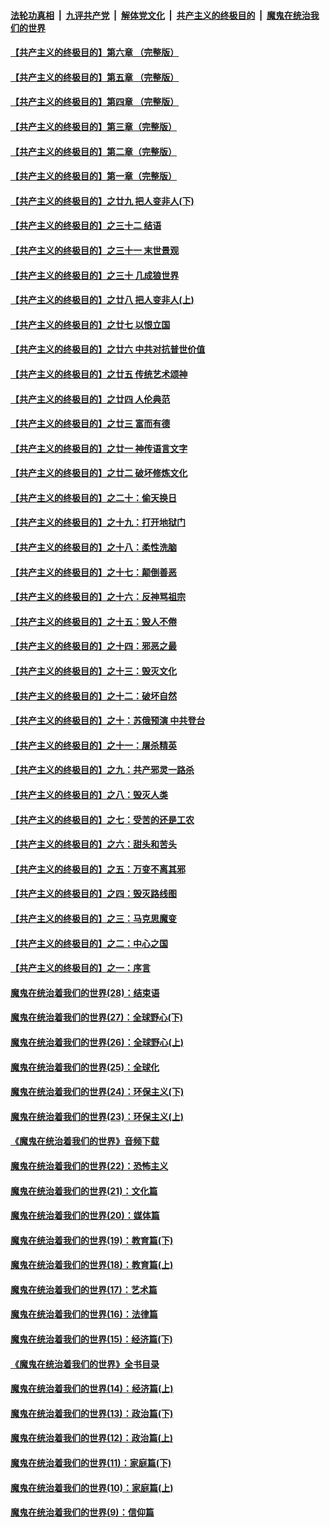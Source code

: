 

####  [法轮功真相](../../../../basic/blob/master/README.md?t=06250602) &nbsp;|&nbsp; [九评共产党](../../../../9ping.md/blob/master/README.md?t=06250602) &nbsp;|&nbsp; [解体党文化](../../../../jtdwh.md/blob/master/README.md?t=06250602)  &nbsp;|&nbsp; [共产主义的终极目的](../../../../gczydzjmd.md/blob/master/README.md?t=06250602) &nbsp;|&nbsp; [魔鬼在统治我们的世界](../../../../mgztzwmdsj.md/blob/master/README.md?t=06250602) 

#### [【共产主义的终极目的】第六章 （完整版）](../pages/nsc422/n11428913.md?t=06250602) 

#### [【共产主义的终极目的】第五章 （完整版）](../pages/nsc422/n11428912.md?t=06250602) 

#### [【共产主义的终极目的】第四章 （完整版）](../pages/nsc422/n11428907.md?t=06250602) 

#### [【共产主义的终极目的】第三章（完整版）](../pages/nsc422/n11428848.md?t=06250602) 

#### [【共产主义的终极目的】第二章（完整版）](../pages/nsc422/n11428831.md?t=06250602) 

#### [【共产主义的终极目的】第一章（完整版）](../pages/nsc422/n11417651.md?t=06250602) 

#### [【共产主义的终极目的】之廿九 把人变非人(下)](../pages/nsc422/n11344140.md?t=06250602) 

#### [【共产主义的终极目的】之三十二 结语](../pages/nsc422/n11360535.md?t=06250602) 

#### [【共产主义的终极目的】之三十一 末世景观](../pages/nsc422/n11351129.md?t=06250602) 

#### [【共产主义的终极目的】之三十 几成狼世界](../pages/nsc422/n11348280.md?t=06250602) 

#### [【共产主义的终极目的】之廿八 把人变非人(上)](../pages/nsc422/n11340492.md?t=06250602) 

#### [【共产主义的终极目的】之廿七 以恨立国](../pages/nsc422/n11336944.md?t=06250602) 

#### [【共产主义的终极目的】之廿六 中共对抗普世价值](../pages/nsc422/n11324785.md?t=06250602) 

#### [【共产主义的终极目的】之廿五 传统艺术颂神](../pages/nsc422/n11296396.md?t=06250602) 

#### [【共产主义的终极目的】之廿四 人伦典范](../pages/nsc422/n11296397.md?t=06250602) 

#### [【共产主义的终极目的】之廿三 富而有德](../pages/nsc422/n11283598.md?t=06250602) 

#### [【共产主义的终极目的】之廿一 神传语言文字](../pages/nsc422/n11263265.md?t=06250602) 

#### [【共产主义的终极目的】之廿二 破坏修炼文化](../pages/nsc422/n11245728.md?t=06250602) 

#### [【共产主义的终极目的】之二十：偷天换日](../pages/nsc422/n11238846.md?t=06250602) 

#### [【共产主义的终极目的】之十九：打开地狱门](../pages/nsc422/n11206376.md?t=06250602) 

#### [【共产主义的终极目的】之十八：柔性洗脑](../pages/nsc422/n11199994.md?t=06250602) 

#### [【共产主义的终极目的】之十七：颠倒善恶](../pages/nsc422/n11179782.md?t=06250602) 

#### [【共产主义的终极目的】之十六：反神骂祖宗](../pages/nsc422/n11166798.md?t=06250602) 

#### [【共产主义的终极目的】之十五：毁人不倦](../pages/nsc422/n11166792.md?t=06250602) 

#### [【共产主义的终极目的】之十四：邪恶之最](../pages/nsc422/n11150249.md?t=06250602) 

#### [【共产主义的终极目的】之十三：毁灭文化](../pages/nsc422/n11135227.md?t=06250602) 

#### [【共产主义的终极目的】之十二：破坏自然](../pages/nsc422/n11135214.md?t=06250602) 

#### [【共产主义的终极目的】之十：苏俄预演 中共登台](../pages/nsc422/n11118424.md?t=06250602) 

#### [【共产主义的终极目的】之十一：屠杀精英](../pages/nsc422/n11118442.md?t=06250602) 

#### [【共产主义的终极目的】之九：共产邪灵一路杀](../pages/nsc422/n11114139.md?t=06250602) 

#### [【共产主义的终极目的】之八：毁灭人类](../pages/nsc422/n11108503.md?t=06250602) 

#### [【共产主义的终极目的】之七：受苦的还是工农](../pages/nsc422/n11101809.md?t=06250602) 

#### [【共产主义的终极目的】之六：甜头和苦头](../pages/nsc422/n11096971.md?t=06250602) 

#### [【共产主义的终极目的】之五：万变不离其邪](../pages/nsc422/n11091285.md?t=06250602) 

#### [【共产主义的终极目的】之四：毁灭路线图](../pages/nsc422/n11086284.md?t=06250602) 

#### [【共产主义的终极目的】之三：马克思魔变](../pages/nsc422/n11061941.md?t=06250602) 

#### [【共产主义的终极目的】之二：中心之国](../pages/nsc422/n11047728.md?t=06250602) 

#### [【共产主义的终极目的】之一：序言](../pages/nsc422/n11086077.md?t=06250602) 

#### [魔鬼在统治着我们的世界(28)：结束语](../pages/nsc422/n10936246.md?t=06250602) 

#### [魔鬼在统治着我们的世界(27)：全球野心(下)](../pages/nsc422/n10928319.md?t=06250602) 

#### [魔鬼在统治着我们的世界(26)：全球野心(上)](../pages/nsc422/n10900318.md?t=06250602) 

#### [魔鬼在统治着我们的世界(25)：全球化](../pages/nsc422/n10788205.md?t=06250602) 

#### [魔鬼在统治着我们的世界(24)：环保主义(下)](../pages/nsc422/n10695307.md?t=06250602) 

#### [魔鬼在统治着我们的世界(23)：环保主义(上)](../pages/nsc422/n10688613.md?t=06250602) 

#### [《魔鬼在统治着我们的世界》音频下载](../pages/nsc422/n10635553.md?t=06250602) 

#### [魔鬼在统治着我们的世界(22)：恐怖主义](../pages/nsc422/n10614727.md?t=06250602) 

#### [魔鬼在统治着我们的世界(21)：文化篇](../pages/nsc422/n10597706.md?t=06250602) 

#### [魔鬼在统治着我们的世界(20)：媒体篇](../pages/nsc422/n10586579.md?t=06250602) 

#### [魔鬼在统治着我们的世界(19)：教育篇(下)](../pages/nsc422/n10564808.md?t=06250602) 

#### [魔鬼在统治着我们的世界(18)：教育篇(上)](../pages/nsc422/n10526970.md?t=06250602) 

#### [魔鬼在统治着我们的世界(17)：艺术篇](../pages/nsc422/n10499093.md?t=06250602) 

#### [魔鬼在统治着我们的世界(16)：法律篇](../pages/nsc422/n10485969.md?t=06250602) 

#### [魔鬼在统治着我们的世界(15)：经济篇(下)](../pages/nsc422/n10469975.md?t=06250602) 

#### [《魔鬼在统治着我们的世界》全书目录](../pages/nsc422/n10464261.md?t=06250602) 

#### [魔鬼在统治着我们的世界(14)：经济篇(上)](../pages/nsc422/n10457370.md?t=06250602) 

#### [魔鬼在统治着我们的世界(13)：政治篇(下)](../pages/nsc422/n10448270.md?t=06250602) 

#### [魔鬼在统治着我们的世界(12)：政治篇(上)](../pages/nsc422/n10444576.md?t=06250602) 

#### [魔鬼在统治着我们的世界(11)：家庭篇(下)](../pages/nsc422/n10440961.md?t=06250602) 

#### [魔鬼在统治着我们的世界(10)：家庭篇(上)](../pages/nsc422/n10435448.md?t=06250602) 

#### [魔鬼在统治着我们的世界(9)：信仰篇](../pages/nsc422/n10432159.md?t=06250602) 

